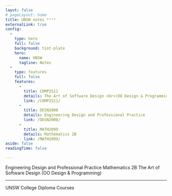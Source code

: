 ```yaml
---
layut: false
# pageLayout: home
title: UNSW notes ᵇᵉᵗᵃ
externalLink: true
config:
  -
    type: hero
    full: false
    background: tint-plate
    hero:
      name: UNSW
      tagline: Notes
  -
    type: features
    full: false
    features:
      -
        title: COMP2511
        details: The Art of Software Design <br>(OO Design & Programming)
        link: /COMP2511/
      -
        title: DESN2000
        details: Engineering Design and Professional Practice
        link: /DESN2000/
      -
        title: MATH2099
        details: Mathematics 2B
        link: /MATH2099/
aside: false
readingTime: false

---
```


<CardGrid>
    <LinkCard 
        title="DESN2000"
        href="/DESN2000/">
        Engineering Design and Professional Practice
    </LinkCard>
    <LinkCard 
        title="MATH2099"
        href="/MATH2099/">
        Mathematics 2B
    </LinkCard>
</CardGrid>

<CardGrid>
    <LinkCard 
        title="COMP2511"
        href="/COMP2511/">
        The Art of Software Design (OO Design & Programming)
    </LinkCard>
</CardGrid>

---

<LinkCard 
    title="DPST & DPGE"
    href="https://dp.unsw.docs.bigtomcat.com/">
    UNSW College Diploma Courses
</LinkCard>
